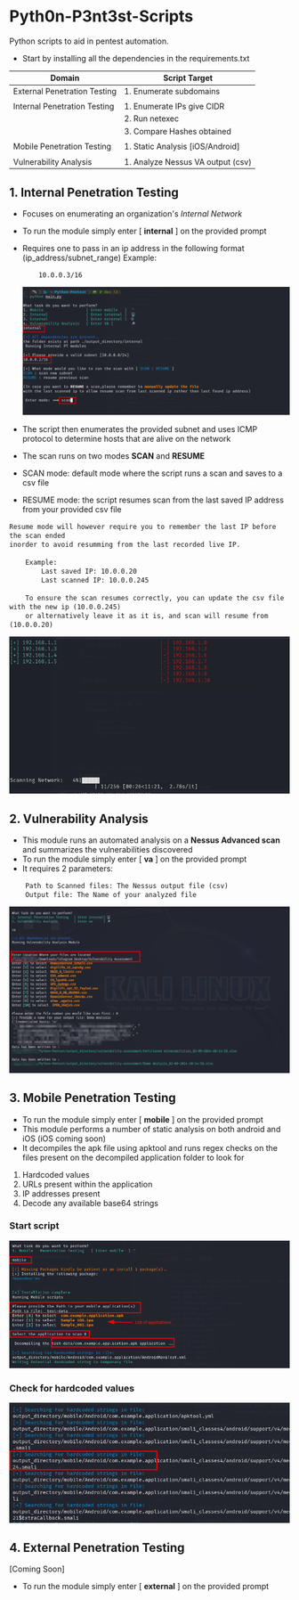 # Pyth0n-P3nt3st-Scripts

Python scripts to aid in pentest automation.
- Start by installing all the dependencies in the requirements.txt

| Domain                       | Script Target                      |
| ---------------------------- | ---------------------------------- |
| External Penetration Testing | 1. Enumerate subdomains            |
|                              |                                    |
| Internal Penetration Testing | 1. Enumerate IPs give CIDR         |
|                              | 2. Run netexec                     |
|                              | 3. Compare Hashes obtained         |
|                              |                                    |
| Mobile Penetration Testing   | 1. Static Analysis [iOS/Android]   |
|                              |                                    |
| Vulnerability Analysis       | 1. Analyze Nessus VA output (csv) |

## 1. Internal Penetration Testing

- Focuses on enumerating an organization's _Internal Network_
- To run the module simply enter [ **internal** ] on the provided prompt
- Requires one to pass in an ip address in the following format (ip_address/subnet_range)
  Example:
  ```
      10.0.0.3/16
  ```
  ![Internal Module](images/internal.png)

- The script then enumerates the provided subnet and uses ICMP protocol to determine hosts that are alive on the network
- The scan runs on two modes **SCAN** and **RESUME**
- SCAN mode: default mode where the script runs a scan and saves to a csv file
- RESUME mode: the script resumes scan from the last saved IP address from your provided csv file

```text
Resume mode will however require you to remember the last IP before the scan ended 
inorder to avoid resumming from the last recorded live IP.

    Example:
        Last saved IP: 10.0.0.20
        Last scanned IP: 10.0.0.245

    To ensure the scan resumes correctly, you can update the csv file with the new ip (10.0.0.245)
    or alternatively leave it as it is, and scan will resume from (10.0.0.20)

```
![Scan Progress](images/scan_progress.png)

## 2. Vulnerability Analysis

- This module runs an automated analysis on a **Nessus Advanced scan** and summarizes the vulnerabilities discovered
- To run the module simply enter [ **va** ] on the provided prompt
- It requires 2 parameters:

```text
    Path to Scanned files: The Nessus output file (csv)
    Output file: The Name of your analyzed file
```
![Vulnerability Analysis](images/va.png)

## 3. Mobile Penetration Testing


- To run the module simply enter [ **mobile** ] on the provided prompt
- This module performs a number of static analysis on both android and iOS (iOS coming soon)
- It decompiles the apk file using apktool and runs regex checks on the files present on the decompiled application folder to look for
1. Hardcoded values
2. URLs present within the application
3. IP addresses present
4. Decode any available base64 strings

### Start script
![Mobile Penetration](images/mobile-start.png)

### Check for hardcoded values
![Hardcoded strings](images/mobile-hardcoded.png)

## 4. External Penetration Testing

[Coming Soon]

- To run the module simply enter [ **external** ] on the provided prompt


